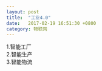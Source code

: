 ```yaml
---
layout: post
title:  "工业4.0"
date:   2017-02-19 16:51:30 +0800
category: 物联网
---
```

1.智能工厂<br>
2.智能生产<br>
3.智能物流<br>